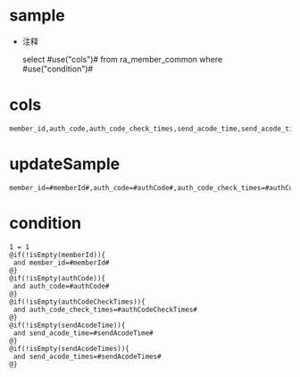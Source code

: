 sample
===
* 注释

	select #use("cols")# from ra_member_common  where  #use("condition")#

cols
===
	member_id,auth_code,auth_code_check_times,send_acode_time,send_acode_times

updateSample
===
	
	member_id=#memberId#,auth_code=#authCode#,auth_code_check_times=#authCodeCheckTimes#,send_acode_time=#sendAcodeTime#,send_acode_times=#sendAcodeTimes#

condition
===

	1 = 1  
	@if(!isEmpty(memberId)){
	 and member_id=#memberId#
	@}
	@if(!isEmpty(authCode)){
	 and auth_code=#authCode#
	@}
	@if(!isEmpty(authCodeCheckTimes)){
	 and auth_code_check_times=#authCodeCheckTimes#
	@}
	@if(!isEmpty(sendAcodeTime)){
	 and send_acode_time=#sendAcodeTime#
	@}
	@if(!isEmpty(sendAcodeTimes)){
	 and send_acode_times=#sendAcodeTimes#
	@}
	
	